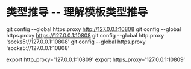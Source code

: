 # 类型推导 -- 理解模板类型推导

git config --global https.proxy http://127.0.0.1:10808
git config --global https.proxy https://127.0.0.1:10808
git config --global http.proxy 'socks5://127.0.0.1:10808'
git config --global https.proxy 'socks5://127.0.0.1:10808'

export http_proxy='127.0.0.1:10809'
export https_proxy='127.0.0.1:10809'
